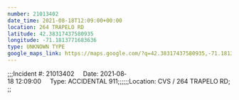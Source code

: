 ```yaml
---
number: 21013402
date_time: 2021-08-18T12:09:00+00:00
location: 264 TRAPELO RD
latitude: 42.38317437580935
longitude: -71.1813771683636
type: UNKNOWN TYPE
google_maps_link: https://maps.google.com/?q=42.38317437580935,-71.1813771683636
---
```


;;;Incident #: 21013402     Date: 2021‐08‐18 12:09:00     Type: ACCIDENTAL 911;;;;;;Location: CVS / 264 TRAPELO RD;;;
